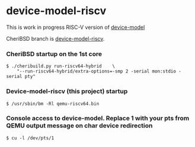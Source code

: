 # device-model-riscv

This is work in progress RISC-V version of [device-model](https://github.com/CTSRD-CHERI/device-model)

CheriBSD branch is [device-model-riscv](https://github.com/CTSRD-CHERI/cheribsd/tree/device-model-riscv).

### CheriBSD startup on the 1st core
	$ ./cheribuild.py run-riscv64-hybrid	\
		"--run-riscv64-hybrid/extra-options=-smp 2 -serial mon:stdio -serial pty"

### Device-model-riscv (this project) startup
	$ /usr/sbin/bm -Rl qemu-riscv64.bin

### Console access to device-model. Replace 1 with your pts from QEMU output message on char device redirection
	$ cu -l /dev/pts/1
